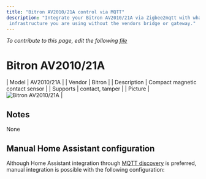 ```yaml
---
title: "Bitron AV2010/21A control via MQTT"
description: "Integrate your Bitron AV2010/21A via Zigbee2mqtt with whatever smart home
 infrastructure you are using without the vendors bridge or gateway."
---
```


*To contribute to this page, edit the following
[file](https://github.com/Koenkk/zigbee2mqtt.io/blob/master/docs/devices/AV2010_21A.md)*

# Bitron AV2010/21A

| Model | AV2010/21A  |
| Vendor  | Bitron  |
| Description | Compact magnetic contact sensor |
| Supports | contact, tamper |
| Picture | ![Bitron AV2010/21A](./assets/devices/AV2010-21A.jpg) |

## Notes

None

## Manual Home Assistant configuration
Although Home Assistant integration through [MQTT discovery](../integration/home_assistant) is preferred,
manual integration is possible with the following configuration:
